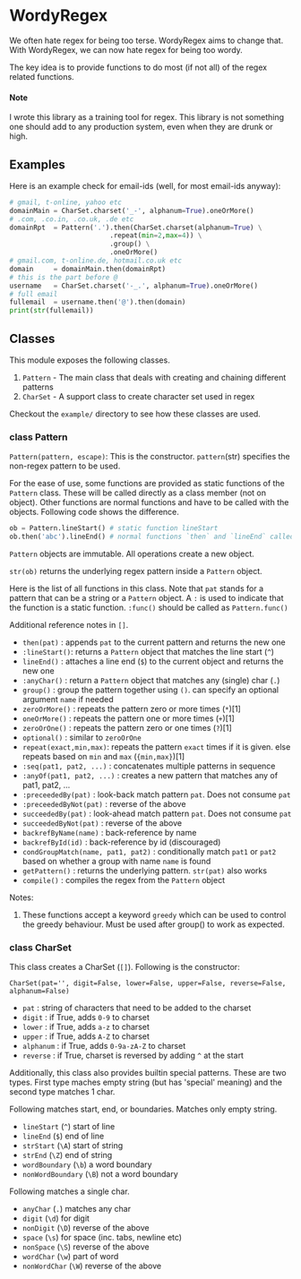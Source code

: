 # WordyRegex

We often hate regex for being too terse. WordyRegex aims to change that. With WordyRegex, we can now hate regex for being too wordy.

The key idea is to provide functions to do most (if not all) of the regex related functions.

#### Note
I wrote this library as a training tool for regex. This library is not something one should add to any production system, even when they are drunk or high.

## Examples

Here is an example check for email-ids (well, for most email-ids anyway):

```python
# gmail, t-online, yahoo etc
domainMain = CharSet.charset('_-', alphanum=True).oneOrMore()
# .com, .co.in, .co.uk, .de etc
domainRpt  = Pattern('.').then(CharSet.charset(alphanum=True) \
                         .repeat(min=2,max=4)) \
                         .group() \
                         .oneOrMore()
# gmail.com, t-online.de, hotmail.co.uk etc
domain     = domainMain.then(domainRpt)
# this is the part before @
username   = CharSet.charset('-_.', alphanum=True).oneOrMore()
# full email
fullemail  = username.then('@').then(domain)
print(str(fullemail))
```

## Classes
This module exposes the following classes.

1. `Pattern` - The main class that deals with creating and chaining different patterns
2. `CharSet` - A support class to create character set used in regex

Checkout the `example/` directory to see how these classes are used.

### class Pattern

`Pattern(pattern, escape)`: This is the constructor. `pattern`(str) specifies the non-regex pattern to be used.

For the ease of use, some functions are provided as static functions of the `Pattern` class. These will be called directly as a class member (not on object). Other functions are normal functions and have to be called with the objects. Following code shows the difference.

```python
ob = Pattern.lineStart() # static function lineStart
ob.then('abc').lineEnd() # normal functions `then` and `lineEnd` called with objects
```

`Pattern` objects are immutable. All operations create a new object.

`str(ob)` returns the underlying regex pattern inside a `Pattern` object.

Here is the list of all functions in this class. Note that `pat` stands for a pattern that can be a string or a `Pattern` object. A `:` is used to indicate that the function is a static function. `:func()` should be called as `Pattern.func()`

Additional reference notes in `[]`.

- `then(pat)` : appends `pat` to the current pattern and returns the new one
- `:lineStart()`: returns a `Pattern` object that matches the line start (`^`)
- `lineEnd()` : attaches a line end (`$`) to the current object and returns the new one
- `:anyChar()` : return a `Pattern` object that matches any (single) char (`.`)
- `group()` : group the pattern together using `()`. can specify an optional argument `name` if needed
- `zeroOrMore()` : repeats the pattern zero or more times (`*`)[1]
- `oneOrMore()` : repeats the pattern one or more times (`+`)[1]
- `zeroOrOne()` : repeats the pattern zero or one times (`?`)[1]
- `optional()` : similar to `zeroOrOne`
- `repeat(exact,min,max)`: repeats the pattern `exact` times if it is given. else repeats based on `min` and `max` (`{min,max}`)[1]
- `:seq(pat1, pat2, ...)` : concatenates multiple patterns in sequence
- `:anyOf(pat1, pat2, ...)` : creates a new pattern that matches any of pat1, pat2, ...
- `:preceededBy(pat)` : look-back match pattern `pat`. Does not consume `pat`
- `:preceededByNot(pat)` : reverse of the above
- `succeededBy(pat)` : look-ahead match pattern `pat`. Does not consume `pat`
- `succeededByNot(pat)` : reverse of the above
- `backrefByName(name)` : back-reference by name
- `backrefById(id)` : back-reference by id (discouraged)
- `condGroupMatch(name, pat1, pat2)` : conditionally match `pat1` or `pat2` based on whether a group with name `name` is found
- `getPattern()` : returns the underlying pattern. `str(pat)` also works
- `compile()` : compiles the regex from the `Pattern` object

Notes:

1. These functions accept a keyword `greedy` which can be used to control the greedy behaviour. Must be used after group() to work as expected.


### class CharSet

This class creates a CharSet (`[]`). Following is the constructor:

`CharSet(pat='', digit=False, lower=False, upper=False, reverse=False, alphanum=False)`

- `pat` : string of characters that need to be added to the charset
- `digit` : if True, adds `0-9` to charset
- `lower` : if True, adds `a-z` to charset
- `upper` : if True, adds `A-Z` to charset
- `alphanum` : if True, adds `0-9a-zA-Z` to charset
- `reverse` : if True, charset is reversed by adding `^` at the start

Additionally, this class also provides builtin special patterns. These are two types. First type maches empty string (but has 'special' meaning) and the second type matches 1 char.

Following matches start, end, or boundaries. Matches only empty string.

- `lineStart` (`^`) start of line
- `lineEnd` (`$`) end of line
- `strStart` (`\A`) start of string
- `strEnd` (`\Z`) end of string
- `wordBoundary` (`\b`) a word boundary
- `nonWordBoundary` (`\B`) not a word boundary

Following matches a single char.

- `anyChar` (`.`) matches any char
- `digit` (`\d`) for digit
- `nonDigit` (`\D`) reverse of the above
- `space` (`\s`) for space (inc. tabs, newline etc)
- `nonSpace` (`\S`) reverse of the above
- `wordChar` (`\w`) part of word
- `nonWordChar` (`\W`) reverse of the above

